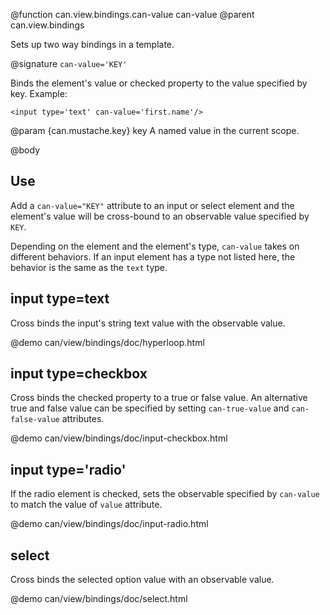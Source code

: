 @function can.view.bindings.can-value can-value
@parent can.view.bindings

Sets up two way bindings in a template.

@signature `can-value='KEY'`

Binds the element's value or checked property to the value specified by
key. Example:

    <input type='text' can-value='first.name'/>

@param {can.mustache.key} key A named value in the current scope.

@body

## Use

Add a `can-value="KEY"` attribute to an input or select element and
the element's value will be cross-bound to an observable value specified by `KEY`.

Depending on the element and the element's type, `can-value` takes on
different behaviors.  If an input element has a type
not listed here, the behavior is the same as the `text` type.

## input type=text

Cross binds the input's string text value with the observable value.

@demo can/view/bindings/doc/hyperloop.html

## input type=checkbox

Cross binds the checked property to a true or false value. An alternative
true and false value can be specified by setting `can-true-value` and
`can-false-value` attributes.

@demo can/view/bindings/doc/input-checkbox.html

## input type='radio'

If the radio element is checked, sets the observable specified by `can-value` to match the value of
`value` attribute.

@demo can/view/bindings/doc/input-radio.html

## select

Cross binds the selected option value with an observable value.

@demo can/view/bindings/doc/select.html